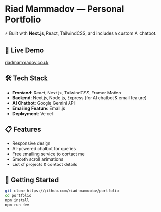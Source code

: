 # Riad Mammadov — Personal Portfolio

⚡ Built with **Next.js**, React, TailwindCSS, and includes a custom AI chatbot.

## 🚀 Live Demo
[riadmammadov.co.uk](https://riadmammadov.co.uk)

## 🛠️ Tech Stack
- **Frontend**: React, Next.js, TailwindCSS, Framer Motion
- **Backend**: Next.js, Node.js, Express (for AI chatbot & email feature)
- **AI Chatbot**: Google Gemini API
- **Emailing Feature**: Email.js
- **Deployment**: Vercel

## 📋 Features
- Responsive design
- AI-powered chatbot for queries
- Free emailing service to contact me
- Smooth scroll animations
- List of projects & contact details

## 🔧 Getting Started
```bash
git clone https://github.com/riad-mammadov/portfolio
cd portfolio
npm install
npm run dev


